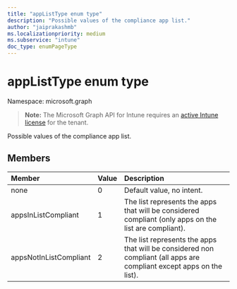 ```yaml
---
title: "appListType enum type"
description: "Possible values of the compliance app list."
author: "jaiprakashmb"
ms.localizationpriority: medium
ms.subservice: "intune"
doc_type: enumPageType
---
```


# appListType enum type

Namespace: microsoft.graph

> **Note:** The Microsoft Graph API for Intune requires an [active Intune license](https://go.microsoft.com/fwlink/?linkid=839381) for the tenant.

Possible values of the compliance app list.

## Members
|Member|Value|Description|
|:---|:---|:---|
|none|0|Default value, no intent.|
|appsInListCompliant|1|The list represents the apps that will be considered compliant (only apps on the list are compliant).|
|appsNotInListCompliant|2|The list represents the apps that will be considered non compliant (all apps are compliant except apps on the list).|
